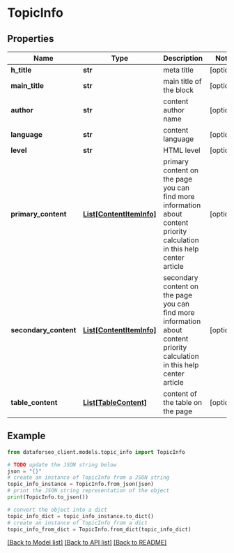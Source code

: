 # TopicInfo


## Properties

Name | Type | Description | Notes
------------ | ------------- | ------------- | -------------
**h_title** | **str** | meta title | [optional] 
**main_title** | **str** | main title of the block | [optional] 
**author** | **str** | content author name | [optional] 
**language** | **str** | content language | [optional] 
**level** | **str** | HTML level | [optional] 
**primary_content** | [**List[ContentItemInfo]**](ContentItemInfo.md) | primary content on the page you can find more information about content priority calculation in this help center article | [optional] 
**secondary_content** | [**List[ContentItemInfo]**](ContentItemInfo.md) | secondary content on the page you can find more information about content priority calculation in this help center article | [optional] 
**table_content** | [**List[TableContent]**](TableContent.md) | content of the table on the page | [optional] 

## Example

```python
from dataforseo_client.models.topic_info import TopicInfo

# TODO update the JSON string below
json = "{}"
# create an instance of TopicInfo from a JSON string
topic_info_instance = TopicInfo.from_json(json)
# print the JSON string representation of the object
print(TopicInfo.to_json())

# convert the object into a dict
topic_info_dict = topic_info_instance.to_dict()
# create an instance of TopicInfo from a dict
topic_info_from_dict = TopicInfo.from_dict(topic_info_dict)
```
[[Back to Model list]](../README.md#documentation-for-models) [[Back to API list]](../README.md#documentation-for-api-endpoints) [[Back to README]](../README.md)


